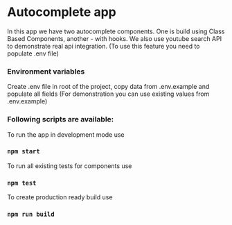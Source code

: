 # Autocomplete app

In this app we have two autocomplete components. One is build using Class Based Components, another - with hooks.
We also use youtube search API to demonstrate real api integration. (To use this feature you need to populate .env file)

### Environment variables
Create .env file in root of the project, copy data from .env.example and populate all fields (For demonstration you can use existing values from .env.example) 

### Following scripts are available:

To run the app in development mode use

### `npm start`

To run all existing tests for components use

### `npm test`

To create production ready build use

### `npm run build`
